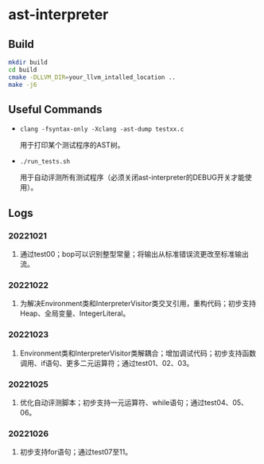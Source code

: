 # ast-interpreter

## Build
```sh
mkdir build
cd build
cmake -DLLVM_DIR=your_llvm_intalled_location ..
make -j6
```

## Useful Commands
- ```clang -fsyntax-only -Xclang -ast-dump testxx.c```

    用于打印某个测试程序的AST树。

- ```./run_tests.sh```

    用于自动评测所有测试程序（必须关闭ast-interpreter的DEBUG开关才能使用）。

## Logs
### 20221021
1. 通过test00；bop可以识别整型常量；将输出从标准错误流更改至标准输出流。

### 20221022
1. 为解决Environment类和InterpreterVisitor类交叉引用，重构代码；初步支持Heap、全局变量、IntegerLiteral。

### 20221023
1. Environment类和InterpreterVisitor类解耦合；增加调试代码；初步支持函数调用、if语句、更多二元运算符；通过test01、02、03。

### 20221025
1. 优化自动评测脚本；初步支持一元运算符、while语句；通过test04、05、06。

### 20221026
1. 初步支持for语句；通过test07至11。